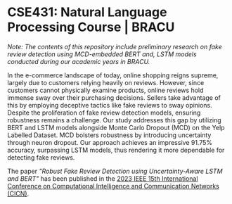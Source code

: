# CSE431: Natural Language Processing Course | BRACU
*Note: The contents of this repository include preliminary research on fake review detection using MCD-embedded BERT and, LSTM models conducted during our academic years in BRACU.*

In the e-commerce landscape of today, online shopping reigns supreme, largely due to customers relying heavily on reviews. However, since customers cannot physically examine products, online reviews hold immense sway over their purchasing decisions. Sellers take advantage of this by employing deceptive tactics like fake reviews to sway opinions. Despite the proliferation of fake review detection models, ensuring robustness remains a challenge. Our study addresses this gap by utilizing BERT and LSTM models alongside Monte Carlo Dropout (MCD) on the Yelp Labelled Dataset. MCD bolsters robustness by introducing uncertainty through neuron dropout. Our approach achieves an impressive 91.75% accuracy, surpassing LSTM models, thus rendering it more dependable for detecting fake reviews.

The paper *"Robust Fake Review Detection using Uncertainty-Aware LSTM and BERT"* has been published in the [2023 IEEE 15th International Conference on Computational Intelligence and Communication Networks (CICN)](https://ieeexplore.ieee.org/document/10402342).

